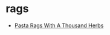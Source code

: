 # rags

 * [Pasta Rags With A Thousand Herbs](../../index/p/pasta-rags-with-a-thousand-herbs-233541.json)
